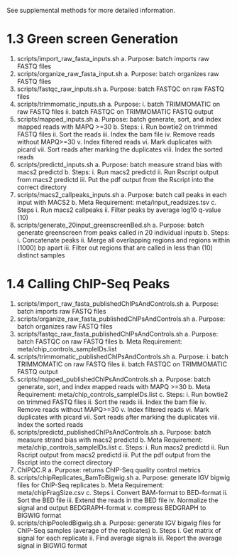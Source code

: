 See supplemental methods for more detailed information.

# 1.3 Green screen Generation
1. scripts/import_raw_fasta_inputs.sh
   a. Purpose: batch imports raw FASTQ files
2. scripts/organize_raw_fasta_input.sh
   a. Purpose: batch organizes raw FASTQ files
3. scripts/fastqc_raw_inputs.sh
   a. Purpose: batch FASTQC on raw FASTQ files
4. scripts/trimmomatic_inputs.sh 
   a. Purpose:
      i. batch TRIMMOMATIC on raw FASTQ files
      ii. batch FASTQC on TRIMMOMATIC FASTQ output
5. scripts/mapped_inputs.sh
   a. Purpose: batch generate, sort, and index mapped reads with MAPQ >=30
   b. Steps:
      i. Run bowtie2 on trimmed FASTQ files
      ii. Sort the reads
      iii. Index the bam file
      iv. Remove reads without MAPQ>=30
      v. Index filtered reads
      vi. Mark duplicates with picard
      vii. Sort reads after marking the duplicates
      viii. Index the sorted reads
6. scripts/predictd_inputs.sh
   a. Purpose: batch measure strand bias with macs2 predictd
   b. Steps:
      i. Run macs2 predictd
      ii. Run Rscript output from macs2 predictd
      iii. Put the pdf output from the Rscript into the correct directory
7. scripts/macs2_callpeaks_inputs.sh
   a. Purpose: batch call peaks in each input with MACS2
   b. Meta Requirement: meta/input_readsizes.tsv
   c. Steps
      i. Run macs2 callpeaks
      ii. Filter peaks by average log10 q-value (10)
8. scripts/generate_20input_greenscreenBed.sh
   a. Purpose: batch generate greenscreen from peaks called in 20 individual inputs
   b. Steps:
      i. Concatenate peaks
      ii. Merge all overlapping regions and regions within (1000) bp apart
      iii. Filter out regions that are called in less than (10) distinct samples
# 1.4 Calling ChIP-Seq Peaks
1. scripts/import_raw_fasta_publishedChIPsAndControls.sh 
   a. Purpose: batch imports raw FASTQ files
2. scripts/organize_raw_fasta_publishedChIPsAndControls.sh
   a. Purpose: batch organizes raw FASTQ files
3. scripts/fastqc_raw_fasta_publishedChIPsAndControls.sh
   a. Purpose: batch FASTQC on raw FASTQ files
   b. Meta Requirement: meta/chip_controls_sampleIDs.list
4. scripts/trimmomatic_publishedChIPsAndControls.sh
   a. Purpose:
       i. batch TRIMMOMATIC on raw FASTQ files
       ii. batch FASTQC on TRIMMOMATIC FASTQ output
5. scripts/mapped_publishedChIPsAndControls.sh
   a. Purpose: batch generate, sort, and index mapped reads with MAPQ >=30
   b. Meta Requirement: meta/chip_controls_sampleIDs.list
   c. Steps:
      i. Run bowtie2 on trimmed FASTQ files
      ii. Sort the reads
      iii. Index the bam file
      iv. Remove reads without MAPQ>=30
      v. Index filtered reads
      vi. Mark duplicates with picard
      vii. Sort reads after marking the duplicates
      viii. Index the sorted reads
6. scripts/predictd_publishedChIPsAndControls.sh
   a. Purpose: batch measure strand bias with macs2 predictd
   b. Meta Requirement: meta/chip_controls_sampleIDs.list
   c. Steps:
      i. Run macs2 predictd
      ii. Run Rscript output from macs2 predictd
      iii. Put the pdf output from the Rscript into the correct directory
7. ChIPQC.R
   a. Purpose: returns ChIP-Seq quality control metrics
8. scripts/chipReplicates_BamToBigwig.sh
   a. Purpose: generate IGV bigwig files for ChIP-Seq replicates
   b. Meta Requirement: meta/chipFragSize.csv
   c. Steps
      i. Convert BAM-format to BED-format
      ii. Sort the BED file
      iii. Extend the reads in the BED file
      iv. Normalize the signal and output BEDGRAPH-format
      v. compress BEDGRAPH to BIGWIG format
9. scripts/chipPooledBigwig.sh
   a. Purpose: generate IGV bigwig files for ChIP-Seq samples (average of the replicates)
   b. Steps
      i. Get matrix of signal for each replicate
      ii. Find average signals
      iii. Report the average signal in BIGWIG format
